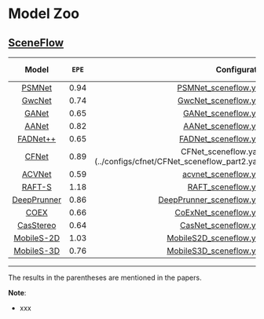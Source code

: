 # Model Zoo

## [SceneFlow](https://lmb.informatik.uni-freiburg.de/resources/datasets/SceneFlowDatasets.en.html)

|   Model   | `EPE`    |  Configuration |  Input Size  |
|:---------:|:----------:|-------------:|:------------:|
|[PSMNet](https://arxiv.org/abs/1803.08669) |     0.94      |[PSMNet_sceneflow.yaml](../configs/psmnet/PSMNet_sceneflow.yaml) |   256x512    |
| [GwcNet](https://arxiv.org/pdf/1903.04025) |     0.74      |[GwcNet_sceneflow.yaml](../configs/gwcnet/GwcNet_sceneflow.yaml) |   256x512    |
|[GANet](https://arxiv.org/pdf/1904.06587)    |     0.65      |[GANet_sceneflow.yaml](../configs/gwcnet/GANet_sceneflow.yaml) |   240x528    |
| [AANet](https://arxiv.org/abs/2004.09548)     |     0.82      | [AANet_sceneflow.yaml](../configs/aanet/AANet_sceneflow.yaml) |   288x576    |
| [FADNet++](https://arxiv.org/abs/2110.02582)|     0.65      |  [FADNet_sceneflow.yaml](../configs/fadnet/FADNet_sceneflow.yaml) |   384x768    |
| [CFNet](https://arxiv.org/abs/2104.04314) |     0.89      | CFNet_sceneflow.yaml](../configs/cfnet/CFNet_sceneflow_part2.yaml) |   256x512    |
| [ACVNet](https://arxiv.org/abs/2203.02146) |     0.59      | [acvnet_sceneflow.yaml](../configs/acvnet/ACVNet_sceneflow.yaml) |   288x576    |
|[RAFT-S](https://arxiv.org/abs/2109.07547)|     1.18      |[RAFT_sceneflow.yaml](../configs/raft/RAFT_sceneflow.yaml) |   256x512   |
|[DeepPrunner](https://arxiv.org/abs/1909.05845) |     0.86      |  [DeepPrunner_sceneflow.yaml](../configs/deeprunner/DeepPrunner_sceneflow.yaml) |   256x512   |
| [COEX](https://arxiv.org/abs/2108.05773) |     0.66      |[CoExNet_sceneflow.yaml](../configs/coex/CoExNet_sceneflow.yaml) |   288x576   |
|[CasStereo](https://arxiv.org/abs/1912.06378)|     0.64      |[CasNet_sceneflow.yaml](../configs/coex/CasNet_sceneflow.yaml) |   288x576   |
|[MobileS-2D](https://arxiv.org/abs/2108.09770) |     1.03      |[MobileS2D_sceneflow.yaml](../configs/coex/MobileS2D_sceneflow.yaml) |   288x576   |
| [MobileS-3D](https://arxiv.org/abs/2108.09770)|     0.76      | [MobileS3D_sceneflow.yaml](../configs/coex/MobileS3D_sceneflow.yaml) |   288x576   |


------------------------------------------

The results in the parentheses are mentioned in the papers.

**Note**:

- xxx
